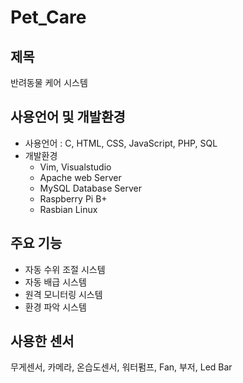 # Pet_Care

## 제목
반려동물 케어 시스템

## 사용언어 및 개발환경
- 사용언어 : C, HTML, CSS, JavaScript, PHP, SQL
- 개발환경
  - Vim, Visualstudio
  - Apache web Server
  - MySQL Database Server
  - Raspberry Pi B+
  - Rasbian Linux

## 주요 기능
- 자동 수위 조절 시스템
- 자동 배급 시스템
- 원격 모니터링 시스템
- 환경 파악 시스템

## 사용한 센서
무게센서, 카메라, 온습도센서, 워터펌프, Fan, 부저, Led Bar
